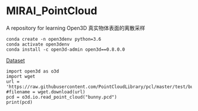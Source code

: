 # MIRAI_PointCloud
A repository for learning Open3D
真实物体表面的离散采样
```shell
conda create -n open3denv python=3.6
conda activate open3denv
conda install -c open3d-admin open3d==0.8.0.0
```
[Dataset](http://graphics.stanford.edu/data/3Dscanrep/)
```
import open3d as o3d
import wget
url = 'https://raw.githubusercontent.com/PointCloudLibrary/pcl/master/test/bunny.pcd'
#filename = wget.download(url)
pcd = o3d.io.read_point_cloud("bunny.pcd")
print(pcd)
```
